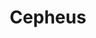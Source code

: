 ---
title: "Cepheus"
hashtag: cepheus
borders:
  - Camelopardalis
  - Cassiopeia
  - Cygnus
  - Draco
  - Lacerta
  - Ursa Minor
layout: hashtag
tags:
  - Constellation
---